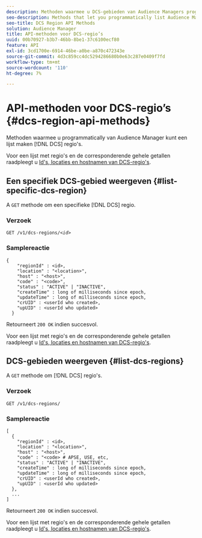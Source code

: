 ```yaml
---
description: Methoden waarmee u DCS-gebieden van Audience Managers programmatisch kunt weergeven.
seo-description: Methods that let you programmatically list Audience Manager DCS regions.
seo-title: DCS Region API Methods
solution: Audience Manager
title: API-methoden voor DCS-regio’s
uuid: 00b70927-b3b7-46bb-8be1-37c6100ecf80
feature: API
exl-id: 3cd1700e-6914-46be-a0be-a870c472343e
source-git-commit: 4d3c859cc4dc5294286680b0e63c287e0409f7fd
workflow-type: tm+mt
source-wordcount: '110'
ht-degree: 7%

---
```


# API-methoden voor DCS-regio’s {#dcs-region-api-methods}

Methoden waarmee u programmatically van Audience Manager kunt een lijst maken [!DNL DCS] regio&#39;s.

<!-- c_rest_api_regions.xml -->

Voor een lijst met regio&#39;s en de corresponderende gehele getallen raadpleegt u [Id&#39;s, locaties en hostnamen van DCS-regio&#39;s](../../api/dcs-intro/dcs-api-reference/dcs-regions.md).

## Een specifiek DCS-gebied weergeven {#list-specific-dcs-region}

A `GET` methode om een specifieke [!DNL DCS] regio.

<!-- r_rest_api_regions_list_specific.xml -->

### Verzoek

`GET /v1/dcs-regions/`*`<id>`*

### Samplereactie

```
{ 
    "regionId" : <id>, 
    "location" : "<location>",
    "host" : "<host>",
    "code" : "<code>",
    "status" : "ACTIVE" | "INACTIVE",
    "createTime" : long of milliseconds since epoch,
    "updateTime" : long of milliseconds since epoch,
    "crUID" : <userId who created>,
    "upUID" : <userId who updated>
  }
```

Retourneert `200 OK` indien succesvol.

Voor een lijst met regio&#39;s en de corresponderende gehele getallen raadpleegt u [Id&#39;s, locaties en hostnamen van DCS-regio&#39;s](../../api/dcs-intro/dcs-api-reference/dcs-regions.md).

## DCS-gebieden weergeven {#list-dcs-regions}

A `GET` methode om [!DNL DCS] regio&#39;s.

<!-- r_rest_api_regions_list.xml -->

### Verzoek

`GET /v1/dcs-regions/`

### Samplereactie

```
[
  { 
    "regionId" : <id>, 
    "location" : "<location>",
    "host" : "<host>",
    "code" : "<code> # APSE, USE, etc,
    "status" : "ACTIVE" | "INACTIVE",
    "createTime" : long of milliseconds since epoch,
    "updateTime" : long of milliseconds since epoch,
    "crUID" : <userId who created>,
    "upUID" : <userId who updated>
  },
  ...
]
```

Retourneert `200 OK` indien succesvol.

Voor een lijst met regio&#39;s en de corresponderende gehele getallen raadpleegt u [Id&#39;s, locaties en hostnamen van DCS-regio&#39;s](../../api/dcs-intro/dcs-api-reference/dcs-regions.md).
